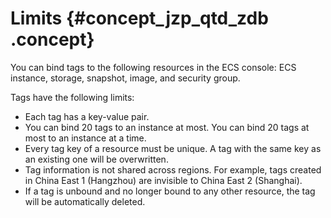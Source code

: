 # Limits {#concept_jzp_qtd_zdb .concept}

You can bind tags to the following resources in the ECS console: ECS instance, storage, snapshot, image, and security group.

Tags have the following limits:

-   Each tag has a key-value pair.
-   You can bind 20 tags to an instance at most. You can bind 20 tags at most to an instance at a time.
-   Every tag key of a resource must be unique. A tag with the same key as an existing one will be overwritten.
-   Tag information is not shared across regions. For example, tags created in China East 1 \(Hangzhou\) are invisible to China East 2 \(Shanghai\).
-   If a tag is unbound and no longer bound to any other resource, the tag will be automatically deleted.

